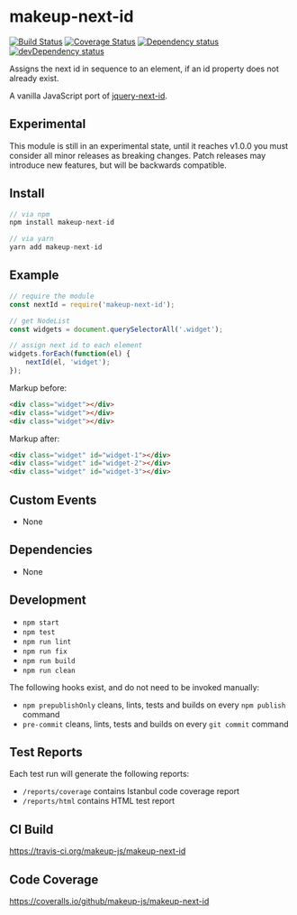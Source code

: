 # makeup-next-id

<p>
    <a href="https://travis-ci.org/makeup-js/makeup-next-id"><img src="https://api.travis-ci.org/makeup-js/makeup-next-id.svg?branch=master" alt="Build Status" /></a>
    <a href='https://coveralls.io/github/makeup-js/makeup-next-id?branch=master'><img src='https://coveralls.io/repos/makeup-js/makeup-next-id/badge.svg?branch=master&service=github' alt='Coverage Status' /></a>
    <a href="https://david-dm.org/makeup-js/makeup-next-id"><img src="https://david-dm.org/makeup-js/makeup-next-id.svg" alt="Dependency status" /></a>
    <a href="https://david-dm.org/makeup-js/makeup-next-id#info=devDependencies"><img src="https://david-dm.org/makeup-js/makeup-next-id/dev-status.svg" alt="devDependency status" /></a>
</p>

Assigns the next id in sequence to an element, if an id property does not already exist.

A vanilla JavaScript port of <a href="https://github.com/ianmcburnie/jquery-next-id">jquery-next-id</a>.

## Experimental

This module is still in an experimental state, until it reaches v1.0.0 you must consider all minor releases as breaking changes. Patch releases may introduce new features, but will be backwards compatible.

## Install

```js
// via npm
npm install makeup-next-id

// via yarn
yarn add makeup-next-id
```

## Example

```js
// require the module
const nextId = require('makeup-next-id');

// get NodeList
const widgets = document.querySelectorAll('.widget');

// assign next id to each element
widgets.forEach(function(el) {
    nextId(el, 'widget');
});
```

Markup before:

```html
<div class="widget"></div>
<div class="widget"></div>
<div class="widget"></div>
```

Markup after:

```html
<div class="widget" id="widget-1"></div>
<div class="widget" id="widget-2"></div>
<div class="widget" id="widget-3"></div>
```

## Custom Events        

* None

## Dependencies

* None

## Development

* `npm start`
* `npm test`
* `npm run lint`
* `npm run fix`
* `npm run build`
* `npm run clean`

The following hooks exist, and do not need to be invoked manually:

* `npm prepublishOnly` cleans, lints, tests and builds on every `npm publish` command
* `pre-commit` cleans, lints, tests and builds on every `git commit` command

## Test Reports

Each test run will generate the following reports:

* `/reports/coverage` contains Istanbul code coverage report
* `/reports/html` contains HTML test report

## CI Build

https://travis-ci.org/makeup-js/makeup-next-id

## Code Coverage

https://coveralls.io/github/makeup-js/makeup-next-id
